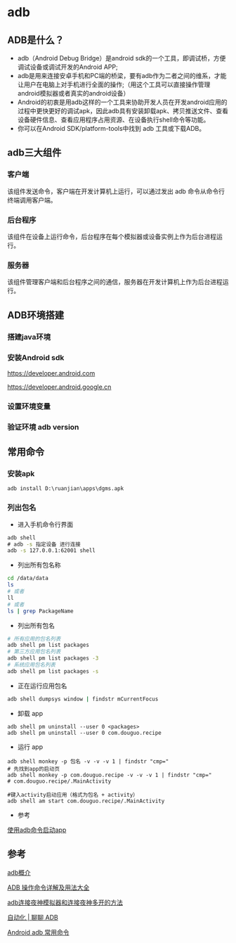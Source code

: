 # adb

## ADB是什么？

- adb（Android Debug Bridge）是android sdk的一个工具，即调试桥，方便调试设备或调试开发的Android APP;
- adb是用来连接安卓手机和PC端的桥梁，要有adb作为二者之间的维系，才能让用户在电脑上对手机进行全面的操作;（用这个工具可以直接操作管理android模拟器或者真实的android设备）
- Android的初衷是用adb这样的一个工具来协助开发人员在开发android应用的过程中更快更好的调试apk，因此adb具有安装卸载apk、拷贝推送文件、查看设备硬件信息、查看应用程序占用资源、在设备执行shell命令等功能。
- 你可以在Android SDK/platform-tools中找到 adb 工具或下载ADB。

## adb三大组件

### 客户端

该组件发送命令，客户端在开发计算机上运行，可以通过发出 adb 命令从命令行终端调用客户端。

### 后台程序

该组件在设备上运行命令，后台程序在每个模拟器或设备实例上作为后台进程运行。

### 服务器

该组件管理客户端和后台程序之间的通信，服务器在开发计算机上作为后台进程运行。

## ADB环境搭建

### 搭建java环境
### 安装Android sdk

https://developer.android.com

https://developer.android.google.cn

### 设置环境变量
### 验证环境 adb version


## 常用命令

### 安装apk

```
adb install D:\ruanjian\apps\dgms.apk
```

### 列出包名

- 进入手机命令行界面
```cmd
adb shell
# adb -s 指定设备 进行连接
adb -s 127.0.0.1:62001 shell
```

- 列出所有包名称
```sh
cd /data/data
ls
# 或者
ll
# 或者
ls | grep PackageName
```

- 列出所有包名

```sh
# 所有应用的包名列表
adb shell pm list packages
# 第三方应用包名列表
adb shell pm list packages -3
# 系统应用包名列表
adb shell pm list packages -s 
```

- 正在运行应用包名
```sh
adb shell dumpsys window | findstr mCurrentFocus
```

- 卸载 app
```
adb shell pm uninstall --user 0 <packages>
adb shell pm uninstall --user 0 com.douguo.recipe
```

- 运行 app
```
adb shell monkey -p 包名 -v -v -v 1 | findstr "cmp="
# 先找到app的启动页
adb shell monkey -p com.douguo.recipe -v -v -v 1 | findstr "cmp="
# com.douguo.recipe/.MainActivity

#键入activity启动应用（格式为包名 + activity）
adb shell am start com.douguo.recipe/.MainActivity
```

- 参考

[使用adb命令启动app](https://blog.csdn.net/m0_46151559/article/details/126461868)


## 参考

[adb概介](https://blog.csdn.net/weixin_54280625/article/details/112862918?ops_request_misc=%257B%2522request%255Fid%2522%253A%2522168618396716800225551728%2522%252C%2522scm%2522%253A%252220140713.130102334..%2522%257D&request_id=168618396716800225551728&biz_id=0&utm_medium=distribute.pc_search_result.none-task-blog-2~all~top_positive~default-2-112862918-null-null.142^v88^koosearch_v1,239^v2^insert_chatgpt&utm_term=adb&spm=1018.2226.3001.4187)

[ADB 操作命令详解及用法大全](https://blog.csdn.net/lb245557472/article/details/84068519?ops_request_misc=%257B%2522request%255Fid%2522%253A%2522168618396716800225551728%2522%252C%2522scm%2522%253A%252220140713.130102334..%2522%257D&request_id=168618396716800225551728&biz_id=0&utm_medium=distribute.pc_search_result.none-task-blog-2~all~top_positive~default-1-84068519-null-null.142^v88^koosearch_v1,239^v2^insert_chatgpt&utm_term=adb&spm=1018.2226.3001.4187)

[adb连接夜神模拟器和连接夜神多开的方法](https://blog.csdn.net/qq_40558166/article/details/124497404)

[自动化 | 聊聊 ADB](http://www.360doc.com/content/21/1028/11/77509131_1001637303.shtml)

[Android adb 常用命令](https://blog.csdn.net/qq_42069296/article/details/128660317?utm_medium=distribute.pc_relevant.none-task-blog-2~default~baidujs_baidulandingword~default-1-128660317-blog-122584545.235^v38^pc_relevant_anti_t3_base&spm=1001.2101.3001.4242.2&utm_relevant_index=4)
